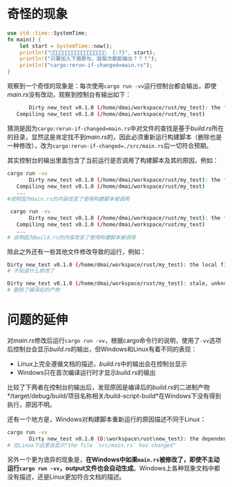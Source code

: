 # 奇怪的现象


```rust
use std::time::SystemTime;
fn main() {
    let start = SystemTime::now();
    println!("🤡🤡🤡🤡🤡🤡🤡🤡🤡🤡🤡🤡🤡🤡🤡🤡🤡🤡  {:?}", start);
    println!("只要加入下面那句，就每次都能输出？？？");    
    println!("cargo:rerun-if-changed=main.rs");
}
```

观察到一个奇怪的现象是：每次使用`cargo run -vv`运行控制台都会输出，即使*main.rs*没有改动，观察到控制台有输出如下：

```bash
       Dirty new_test v0.1.0 (/home/dmai/workspace/rust/my_test): the file `main.rs` is missing
   Compiling new_test v0.1.0 (/home/dmai/workspace/rust/my_test)
```

猜测是因为`cargo:rerun-if-changed=main.rs`中对文件的查找是基于*build.rs*所在的目录，显然这是肯定找不到*main.rs*的，因此必须重新运行构建脚本（删除也是一种修改），改为`cargo:rerun-if-changed=./src/main.rs`后一切符合预期。

其实控制台的输出里面包含了当前运行是否调用了构建脚本及其的原因，例如：

```bash
cargo run -vv
       Dirty new_test v0.1.0 (/home/dmai/workspace/rust/my_test): the file `src/main.rs` has changed (1701342777.446938375s, 2m 53s after last build at 1701342604.972919207s)
   Compiling new_test v0.1.0 (/home/dmai/workspace/rust/my_test)
   ...
#说明因为main.rs的内容改变了使得构建脚本被调用
```

```bash
 cargo run -vv
       Dirty new_test v0.1.0 (/home/dmai/workspace/rust/my_test): the file `build.rs` has changed (1701343161.068326373s, 9m 17s after last build at 1701342604.756911669s)
   Compiling new_test v0.1.0 (/home/dmai/workspace/rust/my_test)
   ...
# 说明因为build.rs的内容改变了使得构建脚本被调用   
```

除此之外还有一些其他文件修改导致的运行，例如：

```bash
Dirty new_test v0.1.0 (/home/dmai/workspace/rust/my_test): the local fingerprint type changed
# 不知道什么修改了

Dirty new_test v0.1.0 (/home/dmai/workspace/rust/my_test): stale, unknown reason
# 删除了编译后的产物
```



# 问题的延伸

对*main.rs*修改后运行`cargo run -vv`，根据cargo命令行的说明，使用了`-vv`选项后控制台会显示*build.rs*的输出，但Windows和Linux有着不同的表现：

* Linux上完全遵循文档的描述，*build.rs*中的输出会在控制台显示
* Windows只在首次编译运行时才显示*build.rs*的输出

比较了下两者在控制台的输出后，发现原因是编译后的*build.rs*的二进制产物*/target/debug/build/项目名称相关/build-script-build*在Windows下没有得到执行，原因不明。



还有一个地方是，Windows对构建脚本重新运行的原因描述不同于Linux：

```bash
cargo run -vv
       Dirty new_test v0.1.0 (D:\workspace\rust\new_test): the dependency build_script_build was rebuilt
# 在Linux下这里会显示"the file `src/main.rs` has changed"       
```



另外一个更为诡异的现象是，**在Windows中如果`main.rs`被修改了，即使不主动运行`cargo run -vv`，output文件也会自动生成**。Windows上各种现象文档中都没有描述，还是Linux更加符合文档的描述。



